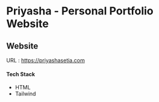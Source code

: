 # Priyasha - Personal Portfolio Website

## Website
URL : https://priyashasetia.com

#### Tech Stack
- HTML
- Tailwind 
